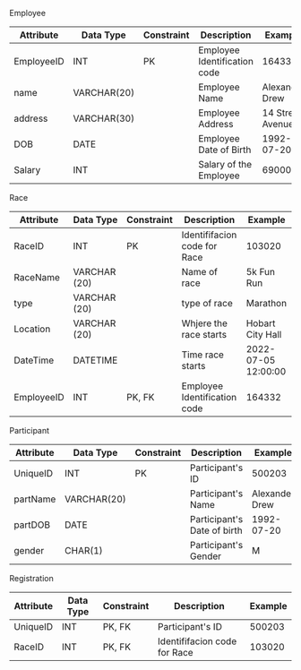 Employee

| Attribute  | Data Type   | Constraint | Description                  | Example          |
| ---------- | ----------- | ---------- | ---------------------------- | ---------------- |
| EmployeeID | INT         | PK         | Employee Identification code | 164332           |
| name       | VARCHAR(20) |            | Employee Name                | Alexander Drew   |
| address    | VARCHAR(30) |            | Employee Address             | 14 Street Avenue |
| DOB        | DATE        |            | Employee Date of Birth       | 1992-07-20       |
| Salary     | INT         |            | Salary of the Employee       | 69000            |

Race

| Attribute | Data Type    | Constraint | Description                  | Example             |
| --------- | ------------ | ---------- | ---------------------------- | ------------------- |
| RaceID    | INT          | PK         | Identififacion code for Race | 103020              |
| RaceName  | VARCHAR (20) |            | Name of race                 | 5k Fun Run          |
| type      | VARCHAR (20) |            | type of race                 | Marathon            |
| Location  | VARCHAR (20) |            | Whjere the race starts       | Hobart City Hall    |
| DateTime  | DATETIME     |            | Time race starts             | 2022-07-05 12:00:00 |
| EmployeeID | INT         | PK, FK     | Employee Identification code | 164332           |


Participant 
 
| Attribute | Data Type   | Constraint | Description                  | Example        |
| --------- | ----------- | ---------- | ---------------------------- | -------------- |
| UniqueID  | INT         | PK         | Participant's      ID        | 500203         |
| partName  | VARCHAR(20) |            | Participant's        Name    | Alexander Drew |
| partDOB   | DATE        |            | Participant's Date of birth  | 1992-07-20     |
| gender    | CHAR(1)     |            | Participant's         Gender | M              |

Registration 
 
| Attribute | Data Type   | Constraint     | Description                  | Example        |
| --------- | ----------- | ----------     | ---------------------------- | -------------- |
| UniqueID  | INT         | PK, FK         | Participant's      ID        | 500203         |
| RaceID    | INT         | PK, FK         | Identififacion code for Race | 103020              |


